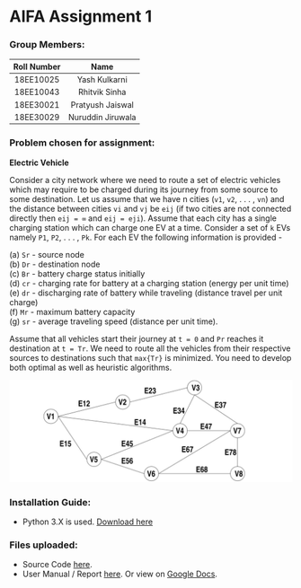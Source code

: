# AIFA Assignment 1

### Group Members:

| Roll Number   | Name              |
|:-------------:|:-----------------:|
| 18EE10025     | Yash Kulkarni     |
| 18EE10043     | Rhitvik Sinha     |
| 18EE30021     | Pratyush Jaiswal  |
| 18EE30029     | Nuruddin Jiruwala |

### Problem chosen for assignment:

**Electric Vehicle**

Consider a city network where we need to route a set of electric vehicles
which may require to be charged during its journey from some source to some destination. Let
us assume that we have n cities (`v1`, `v2`, . . . , `vn`) and the distance between cities `vi` and `vj` be
`eij` (if two cities are not connected directly then `eij = ∞` and `eij = eji`). Assume that each city
has a single charging station which can charge one EV at a time. Consider a set of `k` EVs namely
`P1`, `P2`, . . . , `Pk`. For each EV the following information is provided -

(a) `Sr` - source node  
(b) `Dr` - destination node  
(c) `Br` - battery charge status initially  
(d) `cr` - charging rate for battery at a charging station (energy per unit time)  
(e) `dr` - discharging rate of battery while traveling (distance travel per unit charge)  
(f) `Mr` - maximum battery capacity  
(g) `sr` - average traveling speed (distance per unit time).

Assume that all vehicles start their journey at `t = 0` and `Pr` reaches it destination at `t = Tr`. We
need to route all the vehicles from their respective sources to destinations such that `max{Tr}`
is minimized. You need to develop both optimal as well as heuristic algorithms.

![question](./img/question.JPG)

### Installation Guide:

- Python 3.X is used. [Download here](https://www.python.org/downloads/)

### Files uploaded:

- Source Code [here](code.py).
- User Manual / Report [here](AIFA%20Assignment%201%20Report.pdf). Or view on [Google Docs](https://docs.google.com/document/d/1-F-gcmsqUm3AXGeSysvbtCNyMwWNEtCzMNsTObWTwN0/edit?usp=sharing).